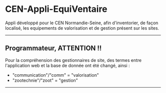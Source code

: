 # CEN-Appli-EquiVentaire
Appli développé pour le CEN Normandie-Seine, afin d'inventorier, de façon localisé, les equipements de valorisation et de gestion présent sur les sites.


------------------------------------------------------------
## Programmateur, ATTENTION ‼

Pour la compréhension des gestionnaires de site, des termes entre l'application web et la base de donnée ont été changé, ainsi :

* "communication"/"comm" = "valorisation"
* "zootechnie"/"zoot" = "gestion"
------------------------------------------------------------

